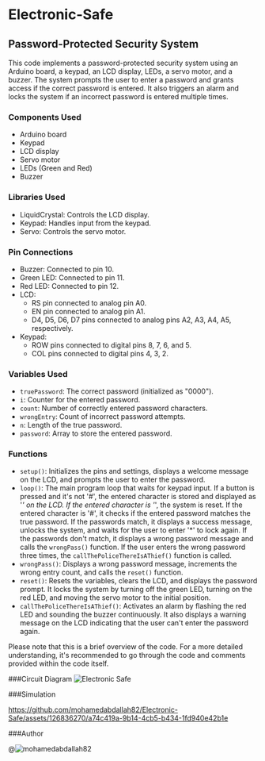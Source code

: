 # Electronic-Safe

## Password-Protected Security System

This code implements a password-protected security system using an Arduino board, a keypad, an LCD display, LEDs, a servo motor, and a buzzer. The system prompts the user to enter a password and grants access if the correct password is entered. It also triggers an alarm and locks the system if an incorrect password is entered multiple times.

### Components Used
- Arduino board
- Keypad
- LCD display
- Servo motor
- LEDs (Green and Red)
- Buzzer

### Libraries Used
- LiquidCrystal: Controls the LCD display.
- Keypad: Handles input from the keypad.
- Servo: Controls the servo motor.

### Pin Connections
- Buzzer: Connected to pin 10.
- Green LED: Connected to pin 11.
- Red LED: Connected to pin 12.
- LCD:
  - RS pin connected to analog pin A0.
  - EN pin connected to analog pin A1.
  - D4, D5, D6, D7 pins connected to analog pins A2, A3, A4, A5, respectively.
- Keypad:
  - ROW pins connected to digital pins 8, 7, 6, and 5.
  - COL pins connected to digital pins 4, 3, 2.

### Variables Used
- `truePassword`: The correct password (initialized as "0000").
- `i`: Counter for the entered password.
- `count`: Number of correctly entered password characters.
- `wrongEntry`: Count of incorrect password attempts.
- `n`: Length of the true password.
- `password`: Array to store the entered password.

### Functions
- `setup()`: Initializes the pins and settings, displays a welcome message on the LCD, and prompts the user to enter the password.
- `loop()`: The main program loop that waits for keypad input. If a button is pressed and it's not '#', the entered character is stored and displayed as '*' on the LCD. If the entered character is '*', the system is reset. If the entered character is '#', it checks if the entered password matches the true password. If the passwords match, it displays a success message, unlocks the system, and waits for the user to enter '*' to lock again. If the passwords don't match, it displays a wrong password message and calls the `wrongPass()` function. If the user enters the wrong password three times, the `callThePoliceThereIsAThief()` function is called.
- `wrongPass()`: Displays a wrong password message, increments the wrong entry count, and calls the `reset()` function.
- `reset()`: Resets the variables, clears the LCD, and displays the password prompt. It locks the system by turning off the green LED, turning on the red LED, and moving the servo motor to the initial position.
- `callThePoliceThereIsAThief()`: Activates an alarm by flashing the red LED and sounding the buzzer continuously. It also displays a warning message on the LCD indicating that the user can't enter the password again.

Please note that this is a brief overview of the code. For a more detailed understanding, it's recommended to go through the code and comments provided within the code itself.

###Circuit Diagram
![Electronic Safe](https://github.com/mohamedabdallah82/Electronic-Safe/assets/126836270/ec524727-b32c-4bac-ab39-4b5084a61deb)

###Simulation


https://github.com/mohamedabdallah82/Electronic-Safe/assets/126836270/a74c419a-9b14-4cb5-b434-1fd940e42b1e


###Author

@![mohamedabdallah82](https://github.com/mohamedabdallah82)
